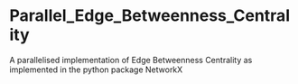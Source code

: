 # Parallel_Edge_Betweenness_Centrality
A parallelised implementation of Edge Betweenness Centrality as implemented in the python package NetworkX 
